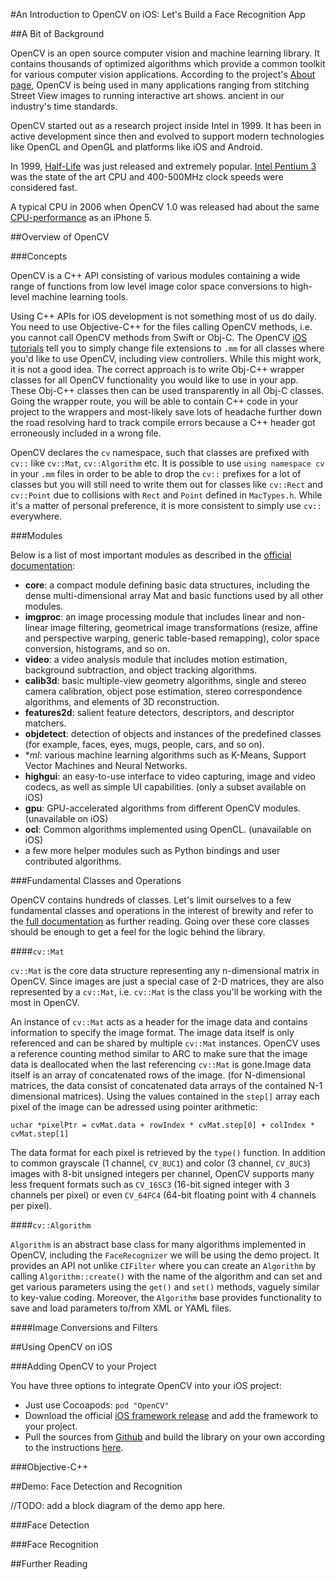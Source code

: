 #An Introduction to OpenCV on iOS: Let's Build a Face Recognition App

##A Bit of Background

OpenCV is an open source computer vision and machine learning library. It contains thousands of optimized algorithms which provide a common toolkit for various computer vision applications. According to the project's [About page](http://opencv.org/about.html), OpenCV is being used in many applications ranging from stitching Street View images to running interactive art shows. ancient in our industry's time standards. 

OpenCV started out as a research project inside Intel in 1999. It has been in active development since then and evolved to support modern technologies like OpenCL and OpenGL and platforms like iOS and Android.

In 1999, [Half-Life](http://en.wikipedia.org/wiki/Half-Life_(video_game)) was just released and extremely popular. [Intel Pentium 3](http://en.wikipedia.org/wiki/Pentium_III) was the state of the art CPU and 400-500MHz clock speeds were considered fast. 

A typical CPU in 2006 when OpenCV 1.0 was released had about the same [CPU-performance](http://browser.primatelabs.com/geekbench2/compare/212009/1030202) as an iPhone 5.


##Overview of OpenCV

###Concepts

OpenCV is a C++ API consisting of various modules containing a wide range of functions from low level image color space conversions to high-level machine learning tools. 

Using C++ APIs for iOS development is not something most of us do daily. You need to use Objective-C++ for the files calling OpenCV methods, i.e. you cannot call OpenCV methods from Swift or Obj-C. The OpenCV [iOS tutorials](http://docs.opencv.org/doc/tutorials/ios/video_processing/video_processing.html#opencviosvideoprocessing) tell you to simply change file extensions to `.mm` for all classes where you'd like to use OpenCV, including view controllers. While this might work, it is not a good idea. The correct approach is to write Obj-C++ wrapper classes for all OpenCV functionality you would like to use in your app. These Obj-C++ classes then can be used transparently in all Obj-C classes. Going the wrapper route, you will be able to contain C++ code in your project to the wrappers and most-likely save lots of headache further down the road resolving hard to track compile errors because a C++ header got erroneously included in a wrong file.

OpenCV declares the `cv` namespace, such that classes are prefixed with `cv::` like `cv::Mat`, `cv::Algorithm` etc. It is possible to use `using namespace cv` in your `.mm` files in order to be able to drop the `cv::` prefixes for a lot of classes but you will still need to write them out for classes like `cv::Rect` and `cv::Point` due to collisions with `Rect` and `Point` defined in `MacTypes.h`. While it's a matter of personal preference, it is more consistent to simply use `cv::` everywhere.

###Modules

Below is a list of most important modules as described in the [official documentation](http://docs.opencv.org/modules/core/doc/intro.html):

- **core**: a compact module defining basic data structures, including the dense multi-dimensional array Mat and basic functions used by all other modules.
- **imgproc**: an image processing module that includes linear and non-linear image filtering, geometrical image transformations (resize, affine and perspective warping, generic table-based remapping), color space conversion, histograms, and so on.
- **video**: a video analysis module that includes motion estimation, background subtraction, and object tracking algorithms.
- **calib3d**: basic multiple-view geometry algorithms, single and stereo camera calibration, object pose estimation, stereo correspondence algorithms, and elements of 3D reconstruction.
- **features2d**: salient feature detectors, descriptors, and descriptor matchers.
- **objdetect**: detection of objects and instances of the predefined classes (for example, faces, eyes, mugs, people, cars, and so on).
- **ml*: various machine learning algorithms such as K-Means, Support Vector Machines and Neural Networks.
- **highgui**: an easy-to-use interface to video capturing, image and video codecs, as well as simple UI capabilities. (only a subset available on iOS)
- **gpu**: GPU-accelerated algorithms from different OpenCV modules. (unavailable on iOS)
- **ocl**: Common algorithms implemented using OpenCL. (unavailable on iOS)
- a few more helper modules such as Python bindings and user contributed algorithms.


###Fundamental Classes and Operations 

OpenCV contains hundreds of classes. Let's limit ourselves to a few fundamental classes and operations in the interest of brewity and refer to the [full documentation](http://docs.opencv.org/modules/core/doc/core.html) as further reading. Going over these core classes should be enough to get a feel for the logic behind the library.

####`cv::Mat`

`cv::Mat` is the core data structure representing any n-dimensional matrix in OpenCV. Since images are just a special case of 2-D matrices, they are also represented by a `cv::Mat`, i.e. `cv::Mat` is the class you'll be working with the most in OpenCV.

An instance of `cv::Mat` acts as a header for the image data and contains information to specify the image format. The image data itself is only referenced and can be shared by multiple `cv::Mat` instances. OpenCV uses a reference counting method similar to ARC to make sure that the image data is deallocated when the last referencing `cv::Mat` is gone.Image data itself is an array of concatenated rows of the image. (for N-dimensional matrices, the data consist of concatenated data arrays of the contained N-1 dimensional matrices). Using the values contained in the `step[]` array each pixel of the image can be adressed using pointer arithmetic: 

````
uchar *pixelPtr = cvMat.data + rowIndex * cvMat.step[0] + colIndex * cvMat.step[1]
````

The data format for each pixel is retrieved by the `type()` function. In addition to common grayscale (1 channel, `CV_8UC1`) and color (3 channel, `CV_8UC3`) images with 8-bit unsigned integers per channel, OpenCV supports many less frequent formats such as `CV_16SC3` (16-bit signed integer with 3 channels per pixel) or even `CV_64FC4` (64-bit floating point with 4 channels per pixel). 

####`cv::Algorithm`

`Algorithm` is an abstract base class for many algorithms implemented in OpenCV, including the `FaceRecognizer` we will be using the demo project. It provides an API not unlike `CIFilter` where you can create an `Algorithm` by calling `Algorithm::create()` with the name of the algorithm and can set and get various parameters using the `get()` and `set()` methods, vaguely similar to key-value coding. Moreover, the `Algorithm` base provides functionality to save and load parameters to/from XML or YAML files.

####Image Conversions and Filters

##Using OpenCV on iOS 

###Adding OpenCV to your Project

You have three options to integrate OpenCV into your iOS project:

- Just use Cocoapods: `pod "OpenCV"`
- Download the official [iOS framework release](http://opencv.org/downloads.html) and add the framework to your project.
- Pull the sources from [Github](https://github.com/Itseez/opencv) and build the library on your own according to the instructions [here](http://docs.opencv.org/doc/tutorials/introduction/ios_install/ios_install.html#ios-installation).

###Objective-C++

##Demo: Face Detection and Recognition

//TODO: add a block diagram of the demo app here.

###Face Detection

###Face Recognition

##Further Reading
